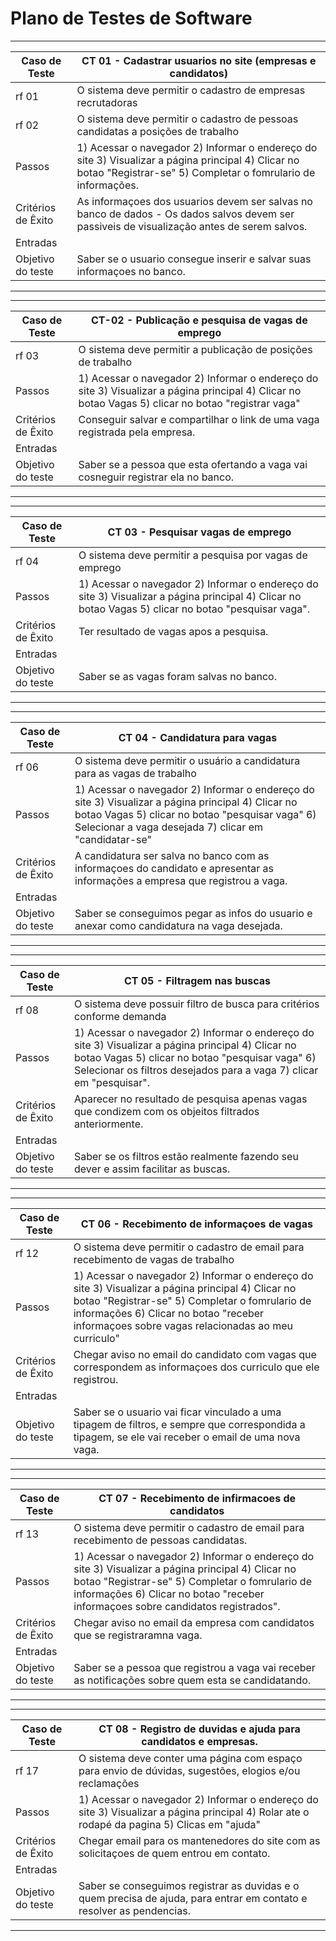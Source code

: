 # Plano de Testes de Software

<div align = "center">
  
-----------------------------------------------------------------------------------------------------------------------------------------------------------------------
|Caso de Teste |CT 01 - Cadastrar usuarios no site (empresas e candidatos) | 
|--------------------|------------------------------------|
| rf 01 | O sistema deve permitir o cadastro de empresas recrutadoras | 
| rf 02 | O sistema deve permitir o cadastro de pessoas candidatas a posições de trabalho | 
| Passos	| 1) Acessar o navegador 2) Informar o endereço do site 3) Visualizar a página principal 4) Clicar no botao "Registrar-se" 5) Completar o fomrulario de informações. | 
| Critérios de Êxito | As informaçoes dos usuarios devem ser salvas no banco de dados - Os dados salvos devem ser passiveis de visualização antes de serem salvos. | 
| Entradas | 
| Objetivo do teste | Saber se o usuario consegue inserir e salvar suas informaçoes no banco. | 
-----------------------------------------------------------------------------------------------------------------------------------------------------------------------


-----------------------------------------------------------------------------------------------------------------------------------------------------------------------
|Caso de Teste | CT-02 - Publicação e pesquisa de vagas de emprego |
|--------------------|------------------------------------|
|rf 03 | O sistema deve permitir a publicação de posições de trabalho|
|Passos | 1) Acessar o navegador 2) Informar o endereço do site 3) Visualizar a página principal 4) Clicar no botao Vagas 5) clicar no botao "registrar vaga" |
|Critérios de Êxito | Conseguir salvar e compartilhar o link de uma vaga registrada pela empresa.|
|Entradas|
|Objetivo do teste | Saber se a pessoa que esta ofertando a vaga vai cosneguir registrar ela no banco.|
-----------------------------------------------------------------------------------------------------------------------------------------------------------------------


-----------------------------------------------------------------------------------------------------------------------------------------------------------------------
|Caso de Teste | CT 03 - Pesquisar vagas de emprego |
|--------------------|------------------------------------|
|rf 04 | O sistema deve permitir a pesquisa por vagas de emprego|
|Passos | 1) Acessar o navegador 2) Informar o endereço do site 3) Visualizar a página principal 4) Clicar no botao Vagas 5) clicar no botao "pesquisar vaga".|
|Critérios de Êxito | Ter resultado de vagas apos a pesquisa.|
|Entradas|
|Objetivo do teste | Saber se as vagas foram salvas no banco.|
-----------------------------------------------------------------------------------------------------------------------------------------------------------------------



-----------------------------------------------------------------------------------------------------------------------------------------------------------------------
|Caso de Teste | CT 04 - Candidatura para vagas |
|--------------------|------------------------------------|
|rf 06 | O sistema deve permitir o usuário a candidatura para as vagas de trabalho |
|Passos | 1) Acessar o navegador 2) Informar o endereço do site 3) Visualizar a página principal 4) Clicar no botao Vagas 5) clicar no botao "pesquisar vaga" 6) Selecionar a vaga desejada 7) clicar em "candidatar-se" |
|Critérios de Êxito | A candidatura ser salva no banco com as informaçoes do candidato e apresentar as informações a empresa que registrou a vaga.|
|Entradas |
|Objetivo do teste | Saber se conseguimos pegar as infos do usuario e anexar como candidatura na vaga desejada.|
-----------------------------------------------------------------------------------------------------------------------------------------------------------------------


-----------------------------------------------------------------------------------------------------------------------------------------------------------------------
|Caso de Teste | CT 05 - Filtragem nas buscas |
|--------------------|------------------------------------|
|rf 08 | O sistema deve possuir filtro de busca para critérios conforme demanda| 
|Passos | 1) Acessar o navegador 2) Informar o endereço do site 3) Visualizar a página principal 4) Clicar no botao Vagas 5) clicar no botao "pesquisar vaga" 6) Selecionar os filtros desejados para a vaga 7) clicar em "pesquisar".|
|Critérios de Êxito | Aparecer no resultado de pesquisa apenas vagas que condizem com os objeitos filtrados anteriormente.|
|Entradas|
|Objetivo do teste | Saber se os filtros estão realmente fazendo seu dever e assim facilitar as buscas.|
-----------------------------------------------------------------------------------------------------------------------------------------------------------------------
  
-----------------------------------------------------------------------------------------------------------------------------------------------------------------------
|Caso de Teste | CT 06 - Recebimento de informaçoes de vagas |
|--------------------|------------------------------------|
|rf 12 | O sistema deve permitir o cadastro de email para recebimento de vagas de trabalho|
|Passos | 1) Acessar o navegador 2) Informar o endereço do site 3) Visualizar a página principal 4) Clicar no botao "Registrar-se" 5) Completar o fomrulario de informações 6) Clicar no botao "receber informaçoes sobre vagas relacionadas ao meu curriculo"|
|Critérios de Êxito | Chegar aviso no email do candidato com vagas que correspondem as informaçoes dos curriculo que ele registrou.|
|Entradas|
|Objetivo do teste | Saber se o usuario vai ficar vinculado a uma tipagem de filtros, e sempre que correspondida a tipagem, se ele vai receber o email de uma nova vaga.|
-----------------------------------------------------------------------------------------------------------------------------------------------------------------------


-----------------------------------------------------------------------------------------------------------------------------------------------------------------------
|Caso de Teste | CT 07 - Recebimento de infirmacoes de candidatos|
|--------------------|------------------------------------|
|rf 13 | O sistema deve permitir o cadastro de email para recebimento de pessoas candidatas.|
|Passos | 1) Acessar o navegador 2) Informar o endereço do site 3) Visualizar a página principal 4) Clicar no botao "Registrar-se" 5) Completar o fomrulario de informações 6) Clicar no botao "receber informaçoes sobre candidatos registrados".|
|Critérios de Êxito | Chegar aviso no email da empresa com candidatos que se registraramna vaga.|
|Entradas|
|Objetivo do teste | Saber se a pessoa que registrou a vaga vai receber as notificações sobre quem esta se candidatando.|
-----------------------------------------------------------------------------------------------------------------------------------------------------------------------


-----------------------------------------------------------------------------------------------------------------------------------------------------------------------
|Caso de Teste | CT 08 - Registro de duvidas e ajuda para candidatos e empresas.|
|--------------------|------------------------------------|
|rf 17 | O sistema deve conter uma página com espaço para envio de dúvidas, sugestões, elogios e/ou reclamações|
|Passos | 1) Acessar o navegador 2) Informar o endereço do site 3) Visualizar a página principal 4) Rolar ate o rodapé da pagina 5) Clicas em "ajuda"|
|Critérios de Êxito | Chegar email para os mantenedores do site com as solicitaçoes de quem entrou em contato.|
|Entradas|
|Objetivo do teste | Saber se conseguimos registrar as duvidas e o quem precisa de ajuda, para entrar em contato e resolver as pendencias.|
-----------------------------------------------------------------------------------------------------------------------------------------------------------------------
